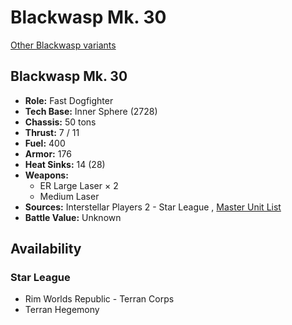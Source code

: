 # Blackwasp Mk. 30 

[Other Blackwasp variants](../blackwasp.md) 

## Blackwasp Mk. 30 

- **Role:** Fast Dogfighter 
- **Tech Base:** Inner Sphere (2728) 
- **Chassis:** 50 tons 
- **Thrust:** 7 / 11 
- **Fuel:** 400 
- **Armor:** 176 
- **Heat Sinks:** 14 (28) 
- **Weapons:** 
  - ER Large Laser × 2 
  - Medium Laser 
- **Sources:** Interstellar Players 2 - Star League , [Master Unit List](http://masterunitlist.info/Unit/Details/390) 
- **Battle Value:** Unknown 

## Availability 

### Star League 

- Rim Worlds Republic - Terran Corps 
- Terran Hegemony 

